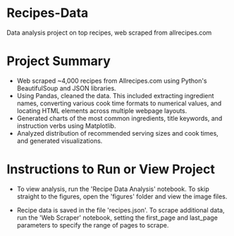 # Recipes-Data
Data analysis project on top recipes, web scraped from allrecipes.com

# Project Summary
* Web scraped ~4,000 recipes from Allrecipes.com using Python's BeautifulSoup and JSON libraries.
* Using Pandas, cleaned the data. This included extracting ingredient names, converting various cook time formats to numerical values, and locating HTML elements across multiple webpage layouts.
* Generated charts of the most common ingredients, title keywords, and instruction verbs using Matplotlib.
* Analyzed distribution of recommended serving sizes and cook times, and generated visualizations.

# Instructions to Run or View Project
* To view analysis, run the 'Recipe Data Analysis' notebook.  To skip straight to the figures, open the 'figures' folder and view the image files.

* Recipe data is saved in the file 'recipes.json'.  To scrape additional data, run the 'Web Scraper' notebook, setting the first_page and last_page parameters to specify the range of pages to scrape.
